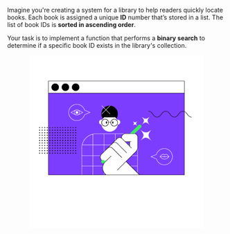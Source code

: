 Imagine you're creating a system for a library to help readers quickly locate books. 
Each book is assigned a unique **ID** number that’s stored in a list. 
The list of book IDs is **sorted in ascending order**.

Your task is to implement a function that performs 
a **binary search** to determine if a specific book ID exists in the library's collection.

<p align="center">
    <img src="../../../common/src/main/resources/images/game.png" alt="Bulls and cows" width="400"/>
</p>
